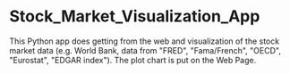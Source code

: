 # Stock_Market_Visualization_App

This Python app does getting from the web and visualization of the stock market data (e.g. World Bank, data from "FRED", "Fama/French",
"OECD", "Eurostat", "EDGAR index"). The plot chart is put on the Web Page.
